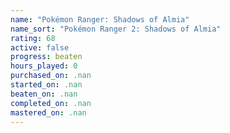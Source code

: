 ```yaml
---
name: "Pokémon Ranger: Shadows of Almia"
name_sort: "Pokémon Ranger 2: Shadows of Almia"
rating: 68
active: false
progress: beaten
hours_played: 0
purchased_on: .nan
started_on: .nan
beaten_on: .nan
completed_on: .nan
mastered_on: .nan
---
```

